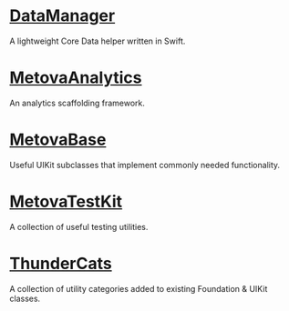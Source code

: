 # [DataManager](https://github.com/metova/DataManager)
A lightweight Core Data helper written in Swift.

# [MetovaAnalytics](https://github.com/metova/MetovaAnalytics)
An analytics scaffolding framework.

# [MetovaBase](https://github.com/metova/MetovaBase)
Useful UIKit subclasses that implement commonly needed functionality.

# [MetovaTestKit](https://github.com/metova/MetovaTestKit)
A collection of useful testing utilities.

# [ThunderCats](https://github.com/metova/ThunderCats)
A collection of utility categories added to existing Foundation & UIKit classes.

